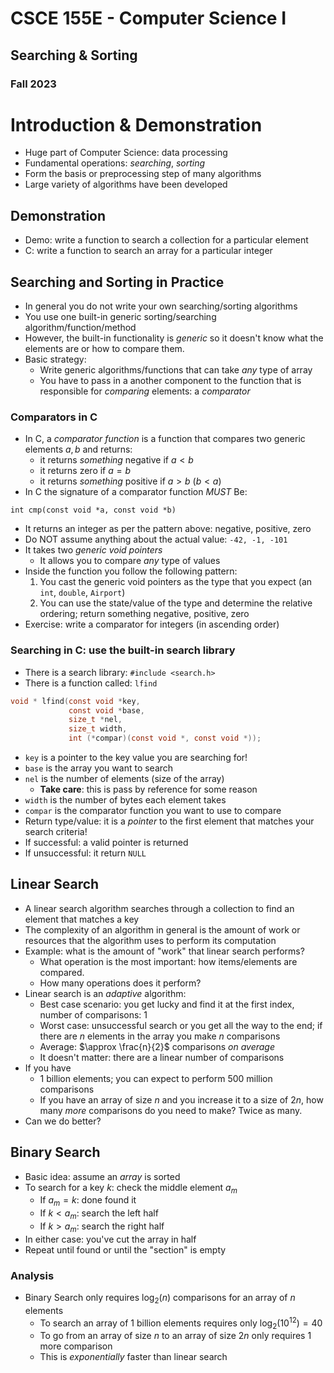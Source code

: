 
# CSCE 155E - Computer Science I
## Searching & Sorting
### Fall 2023

# Introduction & Demonstration

* Huge part of Computer Science: data processing
* Fundamental operations: *searching*, *sorting*
* Form the basis or preprocessing step of many algorithms
* Large variety of algorithms have been developed

## Demonstration

* Demo: write a function to search a collection for a particular element
* C: write a function to search an array for a particular integer

## Searching and Sorting in Practice

* In general you do not write your own searching/sorting algorithms
* You use one built-in generic sorting/searching algorithm/function/method
* However, the built-in functionality is *generic* so it doesn't know what the elements are or how to compare them.
* Basic strategy:
  * Write generic algorithms/functions that can take *any* type of array
  * You have to pass in a another component to the function that is responsible for *comparing* elements: a *comparator*

### Comparators in C

* In C, a *comparator function* is a function that compares two  generic elements $a, b$ and returns:
  * it returns *something* negative if $a < b$
  * it returns zero if $a = b$
  * it returns *something* positive if $a > b$ ($b < a$)
* In C the signature of a comparator function *MUST* Be:

`int cmp(const void *a, const void *b)`

* It returns an integer as per the pattern above: negative, positive, zero
* Do NOT assume anything about the actual value: `-42, -1, -101`
* It takes two *generic void pointers*
  * It allows you to compare *any* type of values
* Inside the function you follow the following pattern:
  1. You cast the generic void pointers as the type that you expect (an `int`, `double`, `Airport`)
  2. You can use the state/value of the type and determine the relative ordering; return something negative, positive, zero
* Exercise: write a comparator for integers (in ascending order)

### Searching in C: use the built-in search library

* There is a search library: `#include <search.h>`
* There is a function called: `lfind`
```c
void * lfind(const void *key,
             const void *base,
             size_t *nel,
             size_t width,
             int (*compar)(const void *, const void *));
```

* `key` is a pointer to the key value you are searching for!
* `base` is the array you want to search
* `nel` is the number of elements (size of the array)
  * **Take care**: this is pass by reference for some reason
* `width` is the number of bytes each element takes
* `compar` is the comparator function you want to use to compare
* Return type/value: it is a *pointer* to the first element that matches your search criteria!  
* If successful: a valid pointer is returned
* If unsuccessful: it return `NULL`

## Linear Search

* A linear search algorithm searches through a collection to find an element that matches a key
* The complexity of an algorithm in general is the amount of work or resources that the algorithm uses to perform its computation
* Example: what is the amount of "work" that linear search performs?
  * What operation is the most important: how items/elements are compared.
  * How many operations does it perform?
* Linear search is an *adaptive* algorithm:
  * Best case scenario: you get lucky and find it at the first index, number of comparisons: 1
  * Worst case: unsuccessful search or you get all the way to the end; if there are $n$ elements in the array you make $n$ comparisons
  * Average: $\approx \frac{n}{2}$ comparisons *on average*
  * It doesn't matter: there are a linear number of comparisons
* If you have
  * 1 billion elements; you can expect to perform 500 million comparisons
  * If you have an array of size $n$ and you increase it to a size of $2n$, how many *more* comparisons do you need to make? Twice as many.
* Can we do better?

## Binary Search

* Basic idea: assume an *array* is sorted
* To search for a key $k$: check the middle element $a_m$
  * If $a_m = k$: done found it
  * If $k < a_m$: search the left half
  * If $k > a_m$: search the right half
* In either case: you've cut the array in half
* Repeat until found or until the "section" is empty

### Analysis

* Binary Search only requires $\log_2{(n)}$ comparisons for an array of $n$ elements
  * To search an array of 1 billion elements requires only $\log_2{(10^{12})} = 40$
  * To go from an array of size $n$ to an array of size $2n$ only requires 1 more comparison
  * This is *exponentially* faster than linear search


```text















```

